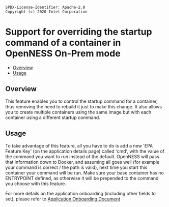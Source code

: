 ```text
SPDX-License-Identifier: Apache-2.0
Copyright (c) 2020 Intel Corporation
```
<!-- omit in toc -->
# Support for overriding the startup command of a container in OpenNESS On-Prem mode
- [Overview](#overview)
- [Usage](#usage)

## Overview

This feature enables you to control the startup command for a container, thus removing the need to rebuild it just to make this change.
It also allows you to create multiple containers using the same image but with each container using a different startup command.

## Usage
To take advantage of this feature, all you have to do is add a new 'EPA Feature Key' (on the application details page) called 'cmd',
with the value of the command you want to run instead of the default. OpenNESS will pass that information down to Docker, and assuming all goes well (for example your command is correct / the path is valid), next time you start this container your command will be run.
Make sure your base container has no ENTRYPOINT defined, as otherwise it will be prepended to the command you choose with this feature.

For more details on the application onboarding (including other fields to set), please refer to 
[Application Onboarding Document](https://github.com/open-ness/specs/blob/master/doc/applications-onboard/on-premises-applications-onboarding.md) 
